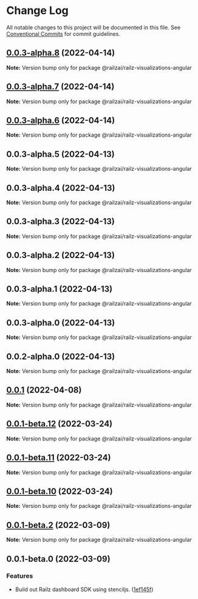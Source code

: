 # Change Log

All notable changes to this project will be documented in this file.
See [Conventional Commits](https://conventionalcommits.org) for commit guidelines.

## [0.0.3-alpha.8](https://github.com/railz-ai/railz-visualizations/compare/@railzai/railz-visualizations-angular@0.0.3-alpha.7...@railzai/railz-visualizations-angular@0.0.3-alpha.8) (2022-04-14)

**Note:** Version bump only for package @railzai/railz-visualizations-angular





## [0.0.3-alpha.7](https://github.com/railz-ai/railz-visualizations/compare/@railzai/railz-visualizations-angular@0.0.3-alpha.6...@railzai/railz-visualizations-angular@0.0.3-alpha.7) (2022-04-14)

**Note:** Version bump only for package @railzai/railz-visualizations-angular





## [0.0.3-alpha.6](https://github.com/railz-ai/railz-visualizations/compare/@railzai/railz-visualizations-angular@0.0.3-alpha.5...@railzai/railz-visualizations-angular@0.0.3-alpha.6) (2022-04-14)

**Note:** Version bump only for package @railzai/railz-visualizations-angular





## 0.0.3-alpha.5 (2022-04-13)

**Note:** Version bump only for package @railzai/railz-visualizations-angular





## 0.0.3-alpha.4 (2022-04-13)

**Note:** Version bump only for package @railzai/railz-visualizations-angular





## 0.0.3-alpha.3 (2022-04-13)

**Note:** Version bump only for package @railzai/railz-visualizations-angular





## 0.0.3-alpha.2 (2022-04-13)

**Note:** Version bump only for package @railzai/railz-visualizations-angular





## 0.0.3-alpha.1 (2022-04-13)

**Note:** Version bump only for package @railzai/railz-visualizations-angular





## 0.0.3-alpha.0 (2022-04-13)

**Note:** Version bump only for package @railzai/railz-visualizations-angular





## 0.0.2-alpha.0 (2022-04-13)

**Note:** Version bump only for package @railzai/railz-visualizations-angular

## [0.0.1](https://github.com/railz-ai/railz-visualizations/compare/@railzai/railz-visualizations-angular@0.0.1-beta.8...@railzai/railz-visualizations-angular@0.0.1) (2022-04-08)

**Note:** Version bump only for package @railzai/railz-visualizations-angular

## [0.0.1-beta.12](https://github.com/railz-ai/railz-visualizations/compare/@railzai/railz-visualizations-angular@0.0.1-beta.11...@railzai/railz-visualizations-angular@0.0.1-beta.12) (2022-03-24)

**Note:** Version bump only for package @railzai/railz-visualizations-angular

## [0.0.1-beta.11](https://github.com/railz-ai/railz-visualizations/compare/@railzai/railz-visualizations-angular@0.0.1-beta.10...@railzai/railz-visualizations-angular@0.0.1-beta.11) (2022-03-24)

**Note:** Version bump only for package @railzai/railz-visualizations-angular

## [0.0.1-beta.10](https://github.com/railz-ai/railz-visualizations/compare/@railzai/railz-visualizations-angular@0.0.1-beta.8...@railzai/railz-visualizations-angular@0.0.1-beta.10) (2022-03-24)

**Note:** Version bump only for package @railzai/railz-visualizations-angular

## [0.0.1-beta.2](https://github.com/railz-ai/railz-visualizations/compare/@railzai/railz-visualizations-angular@0.0.1-beta.0...@railzai/railz-visualizations-angular@0.0.1-beta.2) (2022-03-09)

**Note:** Version bump only for package @railzai/railz-visualizations-angular

## 0.0.1-beta.0 (2022-03-09)

### Features

- Build out Railz dashboard SDK using stenciljs. ([1ef145f](https://github.com/railz-ai/railz-visualizations/commit/1ef145f0e66cb1b6308fa784ebd1ec8c0f3423bf))
